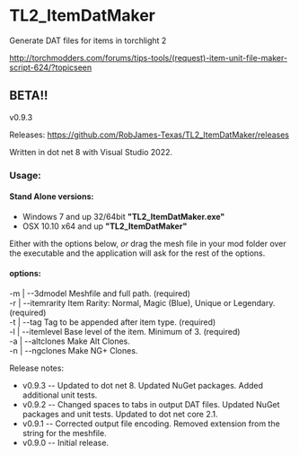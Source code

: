 # TL2_ItemDatMaker

Generate DAT files for items in torchlight 2

http://torchmodders.com/forums/tips-tools/(request)-item-unit-file-maker-script-624/?topicseen

## BETA!!

v0.9.3

Releases: https://github.com/RobJames-Texas/TL2_ItemDatMaker/releases

Written in dot net 8 with Visual Studio 2022.

### Usage:

#### Stand Alone versions:

* Windows 7 and up 32/64bit **"TL2_ItemDatMaker.exe"**
* OSX 10.10 x64 and up **"TL2_ItemDatMaker"**

Either with the options below, *or* drag the mesh file in your mod folder over the executable and the application will ask for the rest of the options.

#### options:

-m | --3dmodel          Meshfile and full path. (required)  
-r | --itemrarity       Item Rarity: Normal, Magic (Blue), Unique or Legendary. (required)  
-t | --tag              Tag to be appended after item type. (required)  
-l | --itemlevel        Base level of the item. Minimum of 3. (required)  
-a | --altclones        Make Alt Clones.  
-n | --ngclones         Make NG+ Clones.

Release notes:

* v0.9.3 -- Updated to dot net 8. Updated NuGet packages. Added additional unit tests.
* v0.9.2 -- Changed spaces to tabs in output DAT files. Updated NuGet packages and unit tests. Updated to dot net core 2.1.
* v0.9.1 -- Corrected output file encoding. Removed extension from the string for the meshfile.
* v0.9.0 -- Initial release.